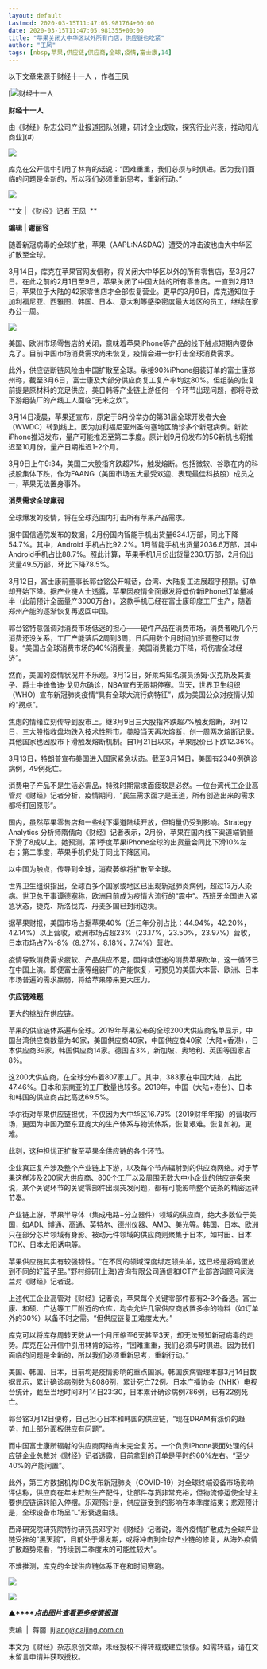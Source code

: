 ```yaml
---
layout: default
Lastmod: 2020-03-15T11:47:05.981764+00:00
date: 2020-03-15T11:47:05.981355+00:00
title: "苹果关闭大中华区以外所有门店，供应链也吃紧"
author: "王凤"
tags: [nbsp,苹果,供应链,供应商,全球,疫情,富士康,14]
---
```


以下文章来源于财经十一人 ，作者王凤

 [![财经十一人](https://images.weserv.nl/?url=http%3A//wx.qlogo.cn/mmhead/Q3auHgzwzM78I0CVPLqgEzvsfCOSYnkK3Q4GYgw5ucpc5IZuXEwMXQ/0) 

**财经十一人**

由《财经》杂志公司产业报道团队创建，研讨企业成败，探究行业兴衰，推动阳光商业](#)

![](https://images.weserv.nl/?url=https%3A//mmbiz.qpic.cn/mmbiz_gif/ia1nxOhDj7ATLLyQibBg0j84iammJvD6rJp6eaCp56o3B7Y30PoXFefxCesWTRQ0KynVx6tj7DZSOFQeRIUy5QTtg/640%3Fwx_fmt%3Dgif)

库克在公开信中引用了林肯的话说：“困难重重，我们必须与时俱进。因为我们面临的问题是全新的，所以我们必须重新思考，重新行动。”

![](https://images.weserv.nl/?url=https%3A//mmbiz.qpic.cn/mmbiz_jpg/ia1nxOhDj7AQj8CNL0WefSdsQzcMSVr9PY0RCRuv5a3x9qtzbSpZ5PiavBHvSvGEfwcMQx3hVsUN2PRlRNuDibxMA/640%3Fwx_fmt%3Djpeg)

  

**文 | 《财经》记者 王凤  **

**编辑 | 谢丽容**

随着新冠病毒的全球扩散，苹果（AAPL:NASDAQ）遭受的冲击波也由大中华区扩散至全球。

3月14日，库克在苹果官网发信称，将关闭大中华区以外的所有零售店，至3月27日。在此之前的2月1日至9日，苹果关闭了中国大陆的所有零售店。一直到2月13日，苹果位于大陆的42家零售店才全部恢复营业。更早的3月9日，库克通知位于加利福尼亚、西雅图、韩国、日本、意大利等感染密度最大地区的员工，继续在家办公一周。

![](https://images.weserv.nl/?url=https%3A//mmbiz.qpic.cn/mmbiz_png/1j8dLsI7H2LC5WbBeAG2jTcXUtpPov1YGtJIfpMTs2USN2V9afQoicicSnEyIESHhvicibQoxwN5ckaPyka6SLaHTA/640%3Fwx_fmt%3Dpng)

  

美国、欧洲市场零售店的关闭，意味着苹果iPhone等产品的线下触点短期内要休克了。目前中国市场消费需求尚未恢复，疫情会进一步打击全球消费需求。

此外，供应链断链风险由中国扩散至全球。承接90%iPhone组装订单的富士康郑州称，截至3月6日，富士康及大部分供应商复工复产率均达80%。但组装的恢复前提是原材料的充足供应，美日韩等产业链上游任何一个环节出现问题，都将导致下游组装厂的产线工人面临“无米之炊”。

3月14日凌晨，苹果还宣布，原定于6月份举办的第31届全球开发者大会（WWDC）转到线上。因为加利福尼亚州圣何塞地区确诊多个新冠病例。新款iPhone推迟发布，量产可能推迟至第二季度。原计划9月份发布的5G新机也将推迟至10月份，量产日期推迟1-2个月。

3月9日上午9:34，美国三大股指齐跌超7%，触发熔断。包括微软、谷歌在内的科技股集体下跌，作为FAANG（美国市场五大最受欢迎、表现最佳科技股）成员之一，苹果无法置身事外。

**消费需求全球羸弱**

  

全球爆发的疫情，将在全球范围内打击所有苹果产品需求。

据中国信通院发布的数据，2月份国内智能手机出货量634.1万部，同比下降54.7%。其中，Android 手机占比92.2%。1月智能手机出货量2036.6万部，其中Android手机占比88.7%。照此计算，苹果手机1月份出货量230.1万部，2月份出货量49.5万部，环比下降78.5%。

3月12日，富士康前董事长郭台铭公开喊话，台湾、大陆复工进展超乎预期。订单却开始下降。据产业链人士透露，苹果因疫情全面爆发将低价新iPhone订单量减半（此前预计全面量产3000万台）。这款手机已经在富士康印度工厂生产，随着郑州产能的逐渐恢复再返回中国。

郭台铭特意强调对消费市场低迷的担心——硬件产品在消费市场，消费者晚几个月消费还没关系，工厂产能落后2周到3周，日后用数个月时间加班调整可以恢复。“美国占全球消费市场的40%消费量，美国消费能力下降，将伤害全球经济”。

然而，美国的疫情状况并不乐观。3月12日，好莱坞知名演员汤姆·汉克斯及其妻子、爵士中锋鲁迪·戈贝尔确诊，NBA宣布无限期停赛。当天，世界卫生组织（WHO）宣布新冠肺炎疫情“具有全球大流行病特征”，成为美国公众对疫情认知的“拐点”。

焦虑的情绪立刻传导到股市上。继3月9日三大股指齐跌超7%触发熔断，3月12日，三大股指收盘均跌入技术性熊市。美股当天再次熔断，创一周两次熔断记录。其他国家也因股市下滑触发熔断机制。自1月21日以来，苹果股价已下跌12.36%。

3月13日，特朗普宣布美国进入国家紧急状态。截至3月14日，美国有2340例确诊病例，49例死亡。

消费电子产品不是生活必需品，特殊时期需求面疲软是必然。一位台湾代工企业高管对《财经》记者分析，疫情期间，“民生需求面才是王道，所有创造出来的需求都将打回原形”。

国内，虽然苹果零售店和一些线下渠道陆续开放，但销量仍受到影响。Strategy Analytics 分析师隋倩向《财经》记者表示，2月份，苹果在国内线下渠道端销量下滑了8成以上。她预测，第1季度苹果iPhone全球的出货量会同比下滑10%左右；第二季度，苹果手机仍处于同比下降区间。

以中国为触点，传导到全球，消费萎缩将扩散至全球。

世界卫生组织指出，全球百多个国家或地区已出现新冠肺炎病例，超过13万人染病。世卫总干事谭德塞称，欧洲目前成为疫情大流行的“震中”。西班牙全国进入紧急状态，捷克、斯洛伐克、丹麦多国已封闭边境。

据苹果财报，美国市场占据苹果40%（近三年分别占比：44.94%，42.20%，42.14%）以上营收，欧洲市场占超23%（23.17%，23.50%，23.97%）营收，日本市场占7%-8%（8.27%，8.18%，7.74%）营收。

疫情导致消费需求疲软、产品供应不足，因持续低迷的消费苹果砍单，这一循环已在中国上演。即便富士康等组装厂的产能恢复，可预见的美国大本营、欧洲、日本市场普遍的需求羸弱，将给苹果带来更大压力。

**供应链难题**

  

更大的挑战在供应链。

苹果的供应链体系遍布全球。2019年苹果公布的全球200大供应商名单显示，中国台湾供应商数量为46家，美国供应商40家，中国供应商40家（大陆+香港），日本供应商39家，韩国供应商14家。德国占3%，新加坡、奥地利、英国等国家占8%。

这200大供应商，在全球分布着807家工厂。其中，383家在中国大陆，占比47.46%。日本和东南亚的工厂数量也较多。2019年，中国（大陆+港台）、日本和韩国的供应商占比高达69.5%。

华尔街对苹果供应链担忧，不仅因为大中华区16.79%（2019财年年报）的营收市场，更因为中国乃至东亚庞大的生产体系与物流体系，恢复艰难。恢复如初，更难。

此刻，这种担忧正扩散至苹果全供应链的各个环节。

企业真正复产涉及整个产业链上下游，以及每个节点辐射到的供应商网络。对于苹果这样涉及200家大供应商、800个工厂以及周围无数大中小企业的供应链条来说，某个关键环节的关键零部件出现突发问题，都有可能影响整个链条的精密运转节奏。

产业链上游，苹果半导体（集成电路+分立器件）领域的供应商，绝大多数位于美国，如ADI、博通、高通、英特尔、德州仪器、AMD、美光等。韩国、日本、欧洲只在部分芯片领域有身影。被动元件领域的供应商则聚集于日本，如村田、日本TDK、日本太阳诱电等。

苹果供应链其实有较强韧性。“在不同的领域深度绑定领头羊，这已经是将鸡蛋放到不同的好篮子里。”野村综研(上海)咨询有限公司通信和ICT产业部咨询顾问闵海兰对《财经》记者说。

上述代工企业高管对《财经》记者说，苹果每个关键零部件都有2-3个备选。富士康、和硕、广达等工厂附近的仓库，均会允许几家供应商放置多余的物料（如订单外的30%）以备不时之需。“但供应链复工难度太大。”

库克可以将库存周转天数从一个月压缩至6天甚至3天，却无法预知新冠病毒的走势。库克在公开信中引用林肯的话称，“困难重重，我们必须与时俱进。因为我们面临的问题是全新的，所以我们必须重新思考，重新行动。”

美国、韩国、日本，目前均是疫情影响的重点国家。韩国疾病管理本部3月14日数据显示，累计确诊病例数为8086例，累计死亡72例。日本广播协会（NHK）电视台统计，截至当地时间3月14日23:30，日本累计确诊病例786例，已有22例死亡。

郭台铭3月12日便称，自己担心日本和韩国的供应链，“现在DRAM有涨价的趋势，加上部分面板供应有问题”。

而中国富士康所辐射的供应商网络尚未完全复苏。一个负责iPhone表面处理的供应链企业总裁对《财经》记者透露，目前拿到的订单是平时的60%左右。“至少40%的产能闲置”。

此外，第三方数据机构IDC发布新冠肺炎（COVID-19）对全球终端设备市场影响评估称，供应商在年末赶制生产配件，让部件存货非常充裕，但物流停运使全球主要供应链运转陷入停摆。乐观预计是，供应链受到的影响在本季度结束；悲观预计是，全球设备市场呈“L”形衰退曲线。

西泽研究院研究院特约研究员邓宇对《财经》记者说，海外疫情扩散成为全球产业链受挫的“黑天鹅”，目前处于爆发期，或将冲击到全球产业链的修复，从海外疫情扩散趋势来看，“持续到二季度末的可能性较大”。

不难推测，库克的全球供应链体系正在和时间赛跑。

  

![](https://images.weserv.nl/?url=https%3A//mmbiz.qpic.cn/mmbiz_jpg/ia1nxOhDj7ARVicWBc5gfMibUnQpdjRic0sc88vNsrPRnXvV3wyyBQN6Picj2SXDkNlJ2rEnuuHfEanLtgSYkjOjS8A/640%3Fwx_fmt%3Djpeg)

  

[![](https://images.weserv.nl/?url=https%3A//mmbiz.qpic.cn/mmbiz_jpg/ia1nxOhDj7AS1SuJn7gJq2fvZuMdhptNmrcQVOF8bbN60mEtdGa4T3AeJQYEU36rVmpxMmNC9lFwbia4A65eRzlg/640%3Fwx_fmt%3Djpeg)](https://mp.weixin.qq.com/mp/homepage?__biz=MjM5NDU5NTM4MQ==&hid=29&sn=21c0f34c737748fe3b2c372bb40ae622)  

**▲****_点击图片查看更多疫情报道_**

  

  

责编  |  蒋丽  lijiang@caijing.com.cn

本文为《财经》杂志原创文章，未经授权不得转载或建立镜像。如需转载，请在文末留言申请并获取授权。

